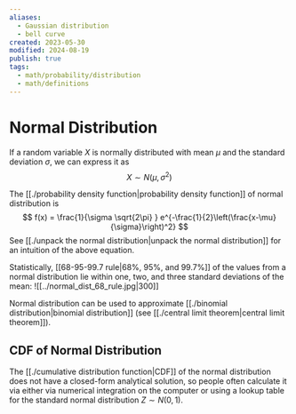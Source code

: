```yaml
---
aliases:
  - Gaussian distribution
  - bell curve
created: 2023-05-30
modified: 2024-08-19
publish: true
tags:
  - math/probability/distribution
  - math/definitions
---
```


# Normal Distribution

If a random variable $X$ is normally distributed with mean $\mu$ and the standard deviation $\sigma$, we can express it as
$$
X \sim N(\mu, \sigma^2)
$$

The [[./probability density function|probability density function]] of normal distribution is
$$
 f(x) = \frac{1}{\sigma \sqrt{2\pi} } e^{-\frac{1}{2}\left(\frac{x-\mu}{\sigma}\right)^2}
$$
See [[./unpack the normal distribution|unpack the normal distribution]] for an intuition of the above equation.

Statistically, [[68-95-99.7 rule|68%, 95%, and 99.7%]] of the values from a normal distribution lie within one, two, and three standard deviations of the mean:
![[../normal_dist_68_rule.jpg|300]]

Normal distribution can be used to approximate [[./binomial distribution|binomial distribution]] (see [[./central limit theorem|central limit theorem]]).

## CDF of Normal Distribution
The [[./cumulative distribution function|CDF]] of the normal distribution does not have a closed-form analytical solution, so people often calculate it via either via numerical integration on the computer or using a lookup table for the standard normal distribution $Z \sim N(0, 1)$.